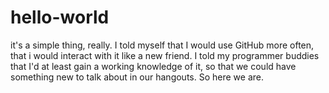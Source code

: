 # hello-world
it's a simple thing, really.
I told myself that I would use GitHub more often, that i would interact with it like a new friend. 
I told my programmer buddies that I'd at least gain a working knowledge of it, so that we could have something new to talk about in our hangouts. So here we are. 
